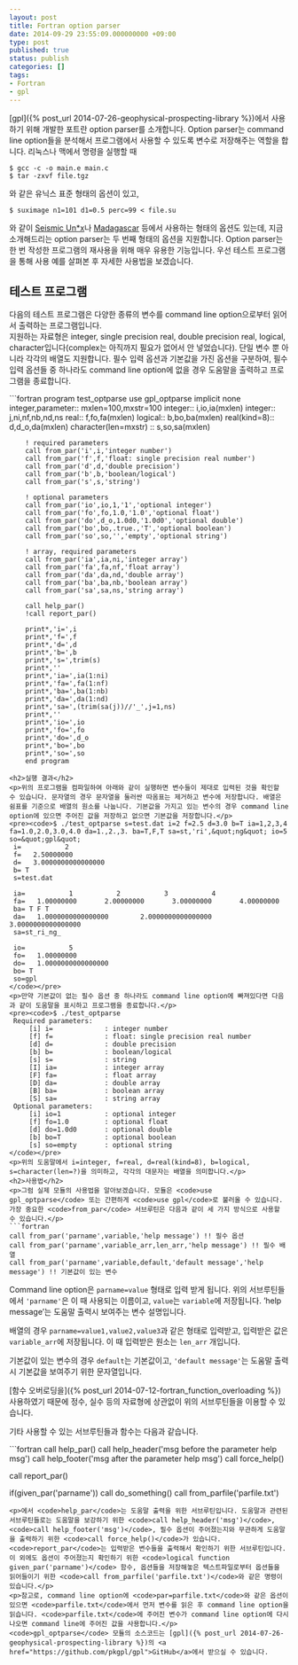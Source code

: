 ```yaml
---
layout: post
title: Fortran option parser
date: 2014-09-29 23:55:09.000000000 +09:00
type: post
published: true
status: publish
categories: []
tags:
- Fortran
- gpl
---
```

[gpl]({% post_url 2014-07-26-geophysical-prospecting-library %})에서 사용하기 위해 개발한 포트란 option parser를 소개합니다. Option parser는 command line option들을 분석해서 프로그램에서 사용할 수 있도록 변수로 저장해주는 역할을 합니다. 리눅스나 맥에서 명령을 실행할 때
<pre><code>$ gcc -c -o main.e main.c
$ tar -zxvf file.tgz
</code></pre>
<p>와 같은 유닉스 표준 형태의 옵션이 있고,</p>
<pre><code>$ suximage n1=101 d1=0.5 perc=99 &lt; file.su
</code></pre>
<p>와 같이 <a href="http://www.cwp.mines.edu/cwpcodes/">Seismic Un*x</a>나 <a href="http://www.ahay.org">Madagascar</a> 등에서 사용하는 형태의 옵션도 있는데, 지금 소개해드리는 option parser는 두 번째 형태의 옵션을 지원합니다. Option parser는 한 번 작성한 프로그램의 재사용을 위해 매우 유용한 기능입니다. 우선 테스트 프로그램을 통해 사용 예를 살펴본 후 자세한 사용법을 보겠습니다.</p>
<h2>테스트 프로그램</h2>
<p>다음의 테스트 프로그램은 다양한 종류의 변수를 command line option으로부터 읽어서 출력하는 프로그램입니다.<br />
지원하는 자료형은 integer, single precision real, double precision real, logical, character입니다(complex는 아직까지 필요가 없어서 안 넣었습니다). 단일 변수 뿐 아니라 각각의 배열도 지원합니다. 필수 입력 옵션과 기본값을 가진 옵션을 구분하여, 필수 입력 옵션들 중 하나라도 command line option에 없을 경우 도움말을 출력하고 프로그램을 종료합니다.</p>
```fortran
        program test_optparse
        use gpl_optparse
        implicit none
        integer,parameter:: mxlen=100,mxstr=100
        integer:: i,io,ia(mxlen)
        integer:: j,ni,nf,nb,nd,ns
        real:: f,fo,fa(mxlen)
        logical:: b,bo,ba(mxlen)
        real(kind=8):: d,d_o,da(mxlen)
        character(len=mxstr) :: s,so,sa(mxlen)

        ! required parameters
        call from_par('i',i,'integer number')
        call from_par('f',f,'float: single precision real number')
        call from_par('d',d,'double precision')
        call from_par('b',b,'boolean/logical')
        call from_par('s',s,'string')

        ! optional parameters
        call from_par('io',io,1,'1','optional integer')
        call from_par('fo',fo,1.0,'1.0','optional float')
        call from_par('do',d_o,1.0d0,'1.0d0','optional double')
        call from_par('bo',bo,.true.,'T','optional boolean')
        call from_par('so',so,'','empty','optional string')

        ! array, required parameters
        call from_par('ia',ia,ni,'integer array')
        call from_par('fa',fa,nf,'float array')
        call from_par('da',da,nd,'double array')
        call from_par('ba',ba,nb,'boolean array')
        call from_par('sa',sa,ns,'string array')

        call help_par()
        !call report_par()

        print*,'i=',i
        print*,'f=',f
        print*,'d=',d
        print*,'b=',b
        print*,'s=',trim(s)
        print*,''
        print*,'ia=',ia(1:ni)
        print*,'fa=',fa(1:nf)
        print*,'ba=',ba(1:nb)
        print*,'da=',da(1:nd)
        print*,'sa=',(trim(sa(j))//'_',j=1,ns)
        print*,''
        print*,'io=',io
        print*,'fo=',fo
        print*,'do=',d_o
        print*,'bo=',bo
        print*,'so=',so
        end program
```
<h2>실행 결과</h2>
<p>위의 프로그램을 컴파일하여 아래와 같이 실행하면 변수들이 제대로 입력된 것을 확인할 수 있습니다. 문자열의 경우 문자열을 둘러싼 따옴표는 제거하고 변수에 저장합니다. 배열은 쉼표를 기준으로 배열의 원소를 나눕니다. 기본값을 가지고 있는 변수의 경우 command line option에 있으면 주어진 값을 저장하고 없으면 기본값을 저장합니다.</p>
<pre><code>$ ./test_optparse s=test.dat i=2 f=2.5 d=3.0 b=T ia=1,2,3,4 fa=1.0,2.0,3.0,4.0 da=1.,2.,3. ba=T,F,T sa=st,'ri',&quot;ng&quot; io=5 so=&quot;gpl&quot;
 i=           2
 f=   2.50000000
 d=   3.0000000000000000
 b= T
 s=test.dat

 ia=           1           2           3           4
 fa=   1.00000000       2.00000000       3.00000000       4.00000000
 ba= T F T
 da=   1.0000000000000000        2.0000000000000000        3.0000000000000000
 sa=st_ri_ng_

 io=           5
 fo=   1.00000000
 do=   1.0000000000000000
 bo= T
 so=gpl
</code></pre>
<p>만약 기본값이 없는 필수 옵션 중 하나라도 command line option에 빠져있다면 다음과 같이 도움말을 표시하고 프로그램을 종료합니다.</p>
<pre><code>$ ./test_optparse
 Required parameters:
     [i] i=             : integer number
     [f] f=             : float: single precision real number
     [d] d=             : double precision
     [b] b=             : boolean/logical
     [s] s=             : string
     [I] ia=            : integer array
     [F] fa=            : float array
     [D] da=            : double array
     [B] ba=            : boolean array
     [S] sa=            : string array
 Optional parameters:
     [i] io=1           : optional integer
     [f] fo=1.0         : optional float
     [d] do=1.0d0       : optional double
     [b] bo=T           : optional boolean
     [s] so=empty       : optional string
</code></pre>
<p>위의 도움말에서 i=integer, f=real, d=real(kind=8), b=logical, s=character(len=?)을 의미하고, 각각의 대문자는 배열을 의미합니다.</p>
<h2>사용법</h2>
<p>그럼 실제 모듈의 사용법을 알아보겠습니다. 모듈은 <code>use gpl_optparse</code> 또는 간편하게 <code>use gpl</code>로 불러올 수 있습니다. 가장 중요한 <code>from_par</code> 서브루틴은 다음과 같이 세 가지 방식으로 사용할 수 있습니다.</p>
```fortran
call from_par('parname',variable,'help message') !! 필수 옵션
call from_par('parname',variable_arr,len_arr,'help message') !! 필수 배열
call from_par('parname',variable,default,'default message','help message') !! 기본값이 있는 변수
```
<p>Command line option은 <code>parname=value</code> 형태로 입력 받게 됩니다. 위의 서브루틴들에서 <code>'parname'</code>은 이 때 사용되는 이름이고, <code>value</code>는 <code>variable</code>에 저장됩니다. &#8217;help message&#8217;는 도움말 출력시 보여주는 변수 설명입니다.</p>
<p>배열의 경우 <code>parname=value1,value2,value3</code>과 같은 형태로 입력받고, 입력받은 값은 <code>variable_arr</code>에 저장됩니다. 이 때 입력받은 원소는 <code>len_arr</code> 개입니다.</p>
<p>기본값이 있는 변수의 경우 <code>default</code>는 기본값이고, <code>'default message'</code>는 도움말 출력시 기본값을 보여주기 위한 문자열입니다.</p>
[함수 오버로딩을]({% post_url 2014-07-12-fortran_function_overloading %}) 사용하였기 때문에 정수, 실수 등의 자료형에 상관없이 위의 서브루틴들을 이용할 수 있습니다.
<p>기타 사용할 수 있는 서브루틴들과 함수는 다음과 같습니다.</p>
```fortran
call help_par()
call help_header('msg before the parameter help msg')
call help_footer('msg after the parameter help msg')
call force_help()

call report_par()

if(given_par('parname')) call do_something()
call from_parfile('parfile.txt')
```
<p>에서 <code>help_par</code>는 도움말 출력을 위한 서브루틴입니다. 도움말과 관련된 서브루틴들로는 도움말을 보강하기 위한 <code>call help_header('msg')</code>, <code>call help_footer('msg')</code>, 필수 옵션이 주어졌는지와 무관하게 도움말을 출력하기 위한 <code>call force_help()</code>가 있습니다. <code>report_par</code>는 입력받은 변수들을 출력해서 확인하기 위한 서브루틴입니다. 이 외에도 옵션이 주어졌는지 확인하기 위한 <code>logical function given_par('parname')</code> 함수, 옵션들을 저장해놓은 텍스트파일로부터 옵션들을 읽어들이기 위한 <code>call from_parfile('parfile.txt')</code>와 같은 명령이 있습니다.</p>
<p>참고로, command line option에 <code>par=parfile.txt</code>와 같은 옵션이 있으면 <code>parfile.txt</code>에서 먼저 변수를 읽은 후 command line option을 읽습니다. <code>parfile.txt</code>에 주어진 변수가 command line option에 다시 나오면 command line에 주어진 값을 사용합니다.</p>
<code>gpl_optparse</code> 모듈의 소스코드는 [gpl]({% post_url 2014-07-26-geophysical-prospecting-library %})의 <a href="https://github.com/pkgpl/gpl">GitHub</a>에서 받으실 수 있습니다.
